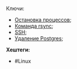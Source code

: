 Ключи:
- [Остановка процессов](Killing-processes);
- [Команда rsync](rsync);
- [SSH](linux-ssh);
- [Удаление Postgres](linux-delete-postgres);

**Хештеги:**
- #Linux